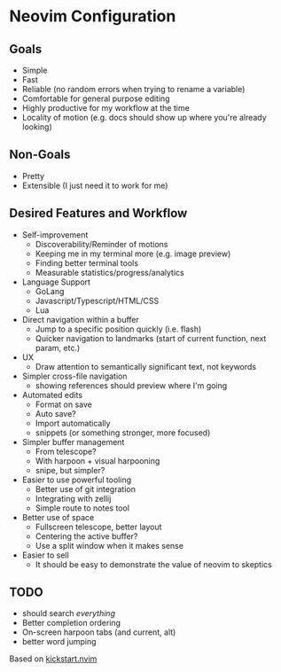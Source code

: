 # Neovim Configuration

## Goals

- Simple
- Fast
- Reliable (no random errors when trying to rename a variable)
- Comfortable for general purpose editing
- Highly productive for my workflow at the time
- Locality of motion (e.g. docs should show up where you're already looking)

## Non-Goals

- Pretty
- Extensible (I just need it to work for me)

## Desired Features and Workflow

- Self-improvement
  - Discoverability/Reminder of motions
  - Keeping me in my terminal more (e.g. image preview)
  - Finding better terminal tools
  - Measurable statistics/progress/analytics
- Language Support
  - GoLang
  - Javascript/Typescript/HTML/CSS
  - Lua
- Direct navigation within a buffer
  - Jump to a specific position quickly (i.e. flash)
  - Quicker navigation to landmarks (start of current function, next param, etc.)
- UX
  - Draw attention to semantically significant text, not keywords
- Simpler cross-file navigation
  - showing references should preview where I'm going
- Automated edits
  - Format on save
  - Auto save?
  - Import automatically
  - snippets (or something stronger, more focused)
- Simpler buffer management
  - From telescope?
  - With harpoon + visual harpooning
  - snipe, but simpler?
- Easier to use powerful tooling
  - Better use of git integration
  - Integrating with zellij
  - Simple route to notes tool
- Better use of space
  - Fullscreen telescope, better layout
  - Centering the active buffer?
  - Use a split window when it makes sense
- Easier to sell
  - It should be easy to demonstrate the value of neovim to skeptics

## TODO

- <leader><leader> should search _everything_
- Better completion ordering
- On-screen harpoon tabs (and current, alt)
- better word jumping

Based on [kickstart.nvim](https://github.com/kdheepak/kickstart.nvim)
